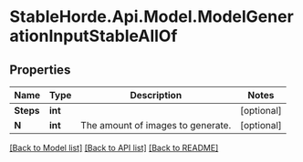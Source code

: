 # StableHorde.Api.Model.ModelGenerationInputStableAllOf

## Properties

Name | Type | Description | Notes
------------ | ------------- | ------------- | -------------
**Steps** | **int** |  | [optional] 
**N** | **int** | The amount of images to generate. | [optional] 

[[Back to Model list]](../README.md#documentation-for-models) [[Back to API list]](../README.md#documentation-for-api-endpoints) [[Back to README]](../README.md)


